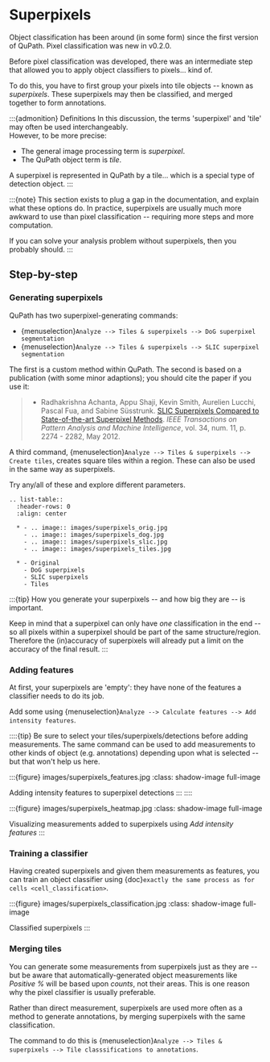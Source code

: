 # Superpixels

Object classification has been around (in some form) since the first version of QuPath.
Pixel classification was new in v0.2.0.

Before pixel classification was developed, there was an intermediate step that allowed you to apply object classifiers to pixels... kind of.

To do this, you have to first group your pixels into tile objects -- known as *superpixels*.
These superpixels may then be classified, and merged together to form annotations.

:::{admonition} Definitions
In this discussion, the terms 'superpixel' and 'tile' may often be used interchangeably. <br />
However, to be more precise:

- The general image processing term is *superpixel*.
- The QuPath object term is *tile*.

A superpixel is represented in QuPath by a tile... which is a special type of detection object.
:::

:::{note}
This section exists to plug a gap in the documentation, and explain what these options do.
In practice, superpixels are usually much more awkward to use than pixel classification -- requiring more steps and more computation.

If you can solve your analysis problem without superpixels, then you probably should.
:::

## Step-by-step

### Generating superpixels

QuPath has two superpixel-generating commands:

- {menuselection}`Analyze --> Tiles & superpixels --> DoG superpixel segmentation`
- {menuselection}`Analyze --> Tiles & superpixels --> SLIC superpixel segmentation`

The first is a custom method within QuPath.
The second is based on a publication (with some minor adaptions); you should cite the paper if you use it:

> - Radhakrishna Achanta, Appu Shaji, Kevin Smith, Aurelien Lucchi, Pascal Fua, and Sabine Süsstrunk. [SLIC Superpixels Compared to State-of-the-art Superpixel Methods](https://doi.org/10.1109/TPAMI.2012.120). *IEEE Transactions on Pattern Analysis and Machine Intelligence*, vol. 34, num. 11, p. 2274 - 2282, May 2012.

A third command, {menuselection}`Analyze --> Tiles & superpixels --> Create tiles`, creates square tiles within a region.
These can also be used in the same way as superpixels.

Try any/all of these and explore different parameters.

```{eval-rst}
.. list-table::
  :header-rows: 0
  :align: center

  * - .. image:: images/superpixels_orig.jpg
    - .. image:: images/superpixels_dog.jpg
    - .. image:: images/superpixels_slic.jpg
    - .. image:: images/superpixels_tiles.jpg

  * - Original
    - DoG superpixels
    - SLIC superpixels
    - Tiles

```

:::{tip}
How you generate your superpixels -- and how big they are -- is important.

Keep in mind that a superpixel can only have *one* classification in the end -- so all pixels within a superpixel should be part of the same structure/region.
Therefore the (in)accuracy of superpixels will already put a limit on the accuracy of the final result.
:::

### Adding features

At first, your superpixels are 'empty': they have none of the features a classifier needs to do its job.

Add some using {menuselection}`Analyze --> Calculate features --> Add intensity features`.

::::{tip}
Be sure to select your tiles/superpixels/detections before adding measurements.
The same command can be used to add measurements to other kinds of object (e.g. annotations) depending upon what is selected -- but that won't help us here.

:::{figure} images/superpixels_features.jpg
:class: shadow-image full-image

Adding intensity features to superpixel detections
:::
::::

:::{figure} images/superpixels_heatmap.jpg
:class: shadow-image full-image

Visualizing measurements added to superpixels using *Add intensity features*
:::

### Training a classifier

Having created superpixels and given them measurements as features, you can train an object classifier using {doc}`exactly the same process as for cells <cell_classification>`.

:::{figure} images/superpixels_classification.jpg
:class: shadow-image full-image

Classified superpixels
:::

### Merging tiles

You can generate some measurements from superpixels just as they are -- but be aware that automatically-generated object measurements like *Positive %* will be based upon *counts*, not their areas.
This is one reason why the pixel classifier is usually preferable.

Rather than direct measurement, superpixels are used more often as a method to generate annotations, by merging superpixels with the same classification.

The command to do this is {menuselection}`Analyze --> Tiles & superpixels --> Tile classsifications to annotations`.
